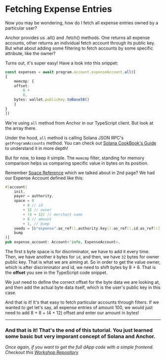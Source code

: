 # Fetching Expense Entries
Now you may be wondering, how do I fetch all expense entries owned by a particular user?

Anchor provides us .all() and .fetch() methods. One returns all expense accounts, other returns an individual fetch account through its public key. But what about adding some filtering to fetch accounts by some specific attribute, like the owner?

Turns out, it's super easy!
Have a look into this snippet:

```ts
const expenses = await program.account.expenseAccount.all([
{
    memcmp: {
    offset:
        8 +
        8,
    bytes: wallet.publicKey.toBase58()
    }
}
])
```
We're using `all` method from Anchor in our TypeScript client. But look at the array there. 

Under the hood, `all` method is calling Solana JSON RPC's `getProgramAccounts` method. You can check out [Solana CookBook's Guide](https://solanacookbook.com/guides/get-program-accounts.html#facts) to understand it in more depth!

But for now, to keep it simple. The `memcmp` filter, standing for memory comparison helps us comparing specific value in bytes on its position. 

Remember [Space Reference](https://book.anchor-lang.com/anchor_references/space.html) which we talked about in 2nd page? We had our Expense Account defined like this:
```rs
#[account(
    init,
    payer = authority,
    space = 8 
        + 8 // id
        + 32 // owner
        + (4 + 12) // merchant name
        + 8 // amount
        + 1, // bump
    seeds = [b"expense".as_ref(),authority.key().as_ref(),id.as_ref()], 
    bump
)]
pub expense_account: Account<'info, ExpenseAccount>,
```

The first `8` byte space is for discriminator, we have to add it every time. Then, we have another `8` bytes for `id`, and then, we have `32` bytes for owner public key. That is what we are aiming at. So in order to get the value owner, which is after discriminator and id, we need to shift bytes by 8 + 8. That is the **offset** you see in the TypeScript code snippet.

We just need to define the correct offset for the byte data we are looking at, and then add the actual byte data itself, which is the user's public key in this case.

And that is it! It's that easy to fetch particular accounts through filters. If we wanted to get let's say, all expense entries of amount 100, we would just need to add 8 + 8 + (4 + 12) offset and enter our amount in bytes!

---

### And that is it! That's the end of this tutorial. You just learned some basic but very imporant concept of Solana and Anchor.
*Once again, if you want to get the full dApp code with a simple frontend. Checkout this [Workshop Repository](https://github.com/GitBolt/expense-tracker-workshop)*